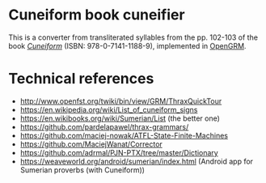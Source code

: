 # Cuneiform book cuneifier

This is a converter from transliterated syllables from the pp. 102-103 of the book [_Cuneiform_](https://www.britishmuseumshoponline.org/cuneiform.html) (ISBN: 978-0-7141-1188-9), implemented in [OpenGRM](http://www.opengrm.org/).


# Technical references
* http://www.openfst.org/twiki/bin/view/GRM/ThraxQuickTour
* https://en.wikipedia.org/wiki/List_of_cuneiform_signs
* https://en.wikibooks.org/wiki/Sumerian/List (the better one)
* https://github.com/pardelapawel/thrax-grammars/
* https://github.com/maciej-nowak/ATFL-State-Finite-Machines
* https://github.com/MaciejWanat/Corrector
* https://github.com/adrmal/PJN-PTX/tree/master/Dictionary
* https://weaveworld.org/android/sumerian/index.html (Android app for Sumerian proverbs (with Cuneiform))

